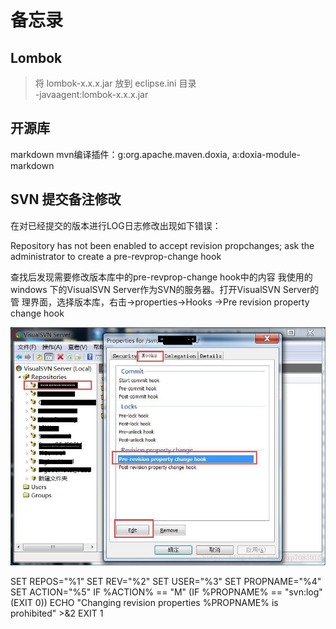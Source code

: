 # 备忘录

## Lombok 

> 将 lombok-x.x.x.jar 放到 eclipse.ini 目录  
> -javaagent:lombok-x.x.x.jar 

## 开源库

markdown mvn编译插件：g:org.apache.maven.doxia, a:doxia-module-markdown

## SVN 提交备注修改

在对已经提交的版本进行LOG日志修改出现如下错误：

Repository has not been enabled to accept revision propchanges;
ask the administrator to create a pre-revprop-change hook

查找后发现需要修改版本库中的pre-revprop-change hook中的内容 
我使用的windows 下的VisualSVN Server作为SVN的服务器。打开VisualSVN Server的管
理界面，选择版本库，右击->properties->Hooks ->Pre revision property change hook

![Svn Commit Message](img/2019071501.jpg)

SET REPOS="%1"
SET REV="%2"
SET USER="%3"
SET PROPNAME="%4"
SET ACTION="%5"
IF %ACTION% == "M" (IF %PROPNAME% == "svn:log" (EXIT 0))
ECHO "Changing revision properties %PROPNAME% is prohibited" >&2
EXIT 1
